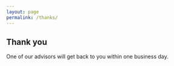 ```yaml
---
layout: page
permalink: /thanks/
---
```

## Thank you

One of our advisors will get back to you within one business day.

